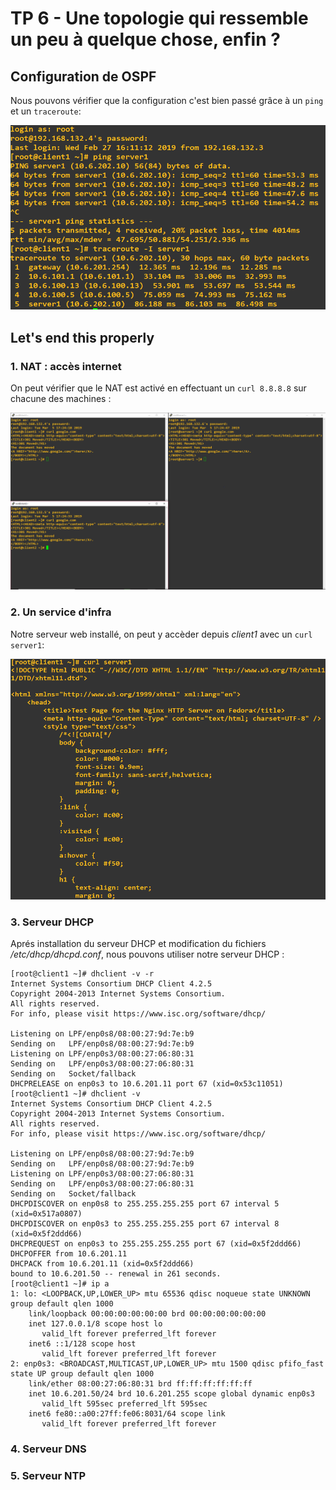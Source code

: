 # TP 6 - Une topologie qui ressemble un peu à quelque chose, enfin ?

## Configuration de OSPF

Nous pouvons vérifier que la configuration c'est bien passé grâce à un `ping` et un `traceroute`:  
    
![Traceroute](./images/traceroute.PNG)  
  
## Let's end this properly

### 1. NAT : accès internet

On peut vérifier que le NAT est activé en effectuant un `curl 8.8.8.8` sur chacune des machines :  
  
![Curl](./images/curl.PNG)  
  
### 2. Un service d'infra

Notre serveur web installé, on peut y accèder depuis *client1* avec un `curl server1`:  
  
![Curl nginx](./images/curl_nginx.PNG)  
  
### 3. Serveur DHCP

Aprés installation du serveur DHCP et modification du fichiers */etc/dhcp/dhcpd.conf*, nous pouvons utiliser notre serveur DHCP :

```
[root@client1 ~]# dhclient -v -r
Internet Systems Consortium DHCP Client 4.2.5
Copyright 2004-2013 Internet Systems Consortium.
All rights reserved.
For info, please visit https://www.isc.org/software/dhcp/

Listening on LPF/enp0s8/08:00:27:9d:7e:b9
Sending on   LPF/enp0s8/08:00:27:9d:7e:b9
Listening on LPF/enp0s3/08:00:27:06:80:31
Sending on   LPF/enp0s3/08:00:27:06:80:31
Sending on   Socket/fallback
DHCPRELEASE on enp0s3 to 10.6.201.11 port 67 (xid=0x53c11051)
[root@client1 ~]# dhclient -v
Internet Systems Consortium DHCP Client 4.2.5
Copyright 2004-2013 Internet Systems Consortium.
All rights reserved.
For info, please visit https://www.isc.org/software/dhcp/

Listening on LPF/enp0s8/08:00:27:9d:7e:b9
Sending on   LPF/enp0s8/08:00:27:9d:7e:b9
Listening on LPF/enp0s3/08:00:27:06:80:31
Sending on   LPF/enp0s3/08:00:27:06:80:31
Sending on   Socket/fallback
DHCPDISCOVER on enp0s8 to 255.255.255.255 port 67 interval 5 (xid=0x517a0807)
DHCPDISCOVER on enp0s3 to 255.255.255.255 port 67 interval 8 (xid=0x5f2ddd66)
DHCPREQUEST on enp0s3 to 255.255.255.255 port 67 (xid=0x5f2ddd66)
DHCPOFFER from 10.6.201.11
DHCPACK from 10.6.201.11 (xid=0x5f2ddd66)
bound to 10.6.201.50 -- renewal in 261 seconds.
[root@client1 ~]# ip a
1: lo: <LOOPBACK,UP,LOWER_UP> mtu 65536 qdisc noqueue state UNKNOWN group default qlen 1000
    link/loopback 00:00:00:00:00:00 brd 00:00:00:00:00:00
    inet 127.0.0.1/8 scope host lo
       valid_lft forever preferred_lft forever
    inet6 ::1/128 scope host
       valid_lft forever preferred_lft forever
2: enp0s3: <BROADCAST,MULTICAST,UP,LOWER_UP> mtu 1500 qdisc pfifo_fast state UP group default qlen 1000
    link/ether 08:00:27:06:80:31 brd ff:ff:ff:ff:ff:ff
    inet 10.6.201.50/24 brd 10.6.201.255 scope global dynamic enp0s3
       valid_lft 595sec preferred_lft 595sec
    inet6 fe80::a00:27ff:fe06:8031/64 scope link
       valid_lft forever preferred_lft forever
```


### 4. Serveur DNS





### 5. Serveur NTP
  
